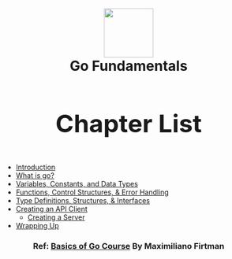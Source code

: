 <h1 align="center"><img style="width: 100px; height: 100px;" src="https://external-content.duckduckgo.com/iu/?u=https%3A%2F%2Fmiro.medium.com%2Fv2%2Fresize%3Afit%3A1200%2F1*i2skbfmDsHayHhqPfwt6pA.png&f=1&nofb=1&ipt=a4c2f7e24c09760336433fc4e06c7f6c3f82d0fc57ab93c14699dec61d419415" /> </br> Go Fundamentals</h1>

<h3 align="center" style="font-size: 50px;">Chapter List</h3>

  - [Introduction](https://github.com/dj-io/y/blob/main/basics-of-go/introduction)
  - [What is go?](https://github.com/dj-io/y/blob/main/basics-of-go/what-is-go)
  - [Variables, Constants, and Data Types](https://github.com/dj-io/y/blob/main/basics-of-go/vars-data-types)
  - [Functions, Control Structures, & Error Handling](https://github.com/dj-io/y/blob/main/basics-of-go/funcs-control-err)
  - [Type Definitions, Structures, & Interfaces](https://github.com/dj-io/y/blob/main/basics-of-go/types-structs-interfaces)
  - [Creating an API Client](https://github.com/dj-io/y/blob/main/basics-of-go/api-client)
    - [Creating a Server](https://github.com/dj-io/y/blob/main/basics-of-go/creating-a-server)
  - [Wrapping Up](https://github.com/dj-io/y/blob/main/basics-of-go/wrapping-up)


 <h3 align="center">Ref: <a  href="https://frontendmasters.com/courses/go-basics/"> Basics of Go Course</a> By Maximiliano Firtman</h3>
